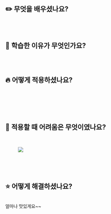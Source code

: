 <h2>✏️ 무엇을 배우셨나요?&nbsp;</h2><p>&nbsp;</p><figure class="image"><img></figure><h2>🤔 학습한 이유가 무엇인가요?</h2><figure class="image"><img></figure><p>&nbsp;</p><h2>🔥 어떻게 적용하셨나요?</h2><h2>&nbsp;</h2><p>&nbsp;</p><h2>🚨 적용할 때 어려움은 무엇이였나요?</h2><p>&nbsp;</p><figure class="image"><img src="https://i.ibb.co/LQ6jHFP/Kakao-Talk-Photo-2023-11-05-19-58-02.png"></figure><p>&nbsp;</p><p>&nbsp;</p><h2>⭐️ 어떻게 해결하셨나요?</h2><figure class="image"><img></figure><p>얼마나 맛있게요~~</p>
